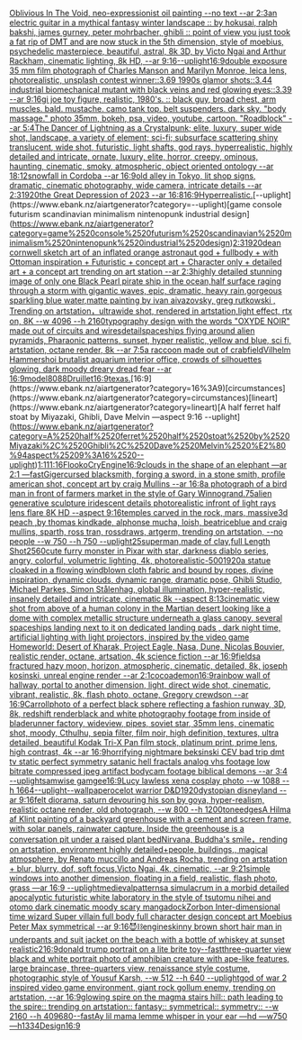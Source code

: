 [Oblivious In The Void, neo-expressionist oil painting --no text --ar 2:3](https://www.ebank.nz/aiartgenerator?category=Oblivious%2520In%2520The%2520Void%2C%2520neo-expressionist%2520oil%2520painting%2520--no%2520text%2520--ar%25202%3A3)[an electric guitar in a mythical fantasy winter landscape :: by hokusai, ralph bakshi, james gurney, peter mohrbacher, ghibli :: point of view you just took a fat rip of DMT and are now stuck in the 5th dimension, style of moebius, psychedelic masterpiece, beautiful, astral, 8k 3D, by Victo Ngai and Arthur Rackham, cinematic lighting, 8k HD, --ar 9:16](https://www.ebank.nz/aiartgenerator?category=an%2520electric%2520guitar%2520in%2520a%2520mythical%2520fantasy%2520winter%2520landscape%2520%3A%3A%2520by%2520hokusai%2C%2520ralph%2520bakshi%2C%2520james%2520gurney%2C%2520peter%2520mohrbacher%2C%2520ghibli%2520%3A%3A%2520point%2520of%2520view%2520you%2520just%2520took%2520a%2520fat%2520rip%2520of%2520DMT%2520and%2520are%2520now%2520stuck%2520in%2520the%25205th%2520dimension%2C%2520style%2520of%2520moebius%2C%2520psychedelic%2520masterpiece%2C%2520beautiful%2C%2520astral%2C%25208k%25203D%2C%2520by%2520Victo%2520Ngai%2520and%2520Arthur%2520Rackham%2C%2520cinematic%2520lighting%2C%25208k%2520HD%2C%2520--ar%25209%3A16)[--uplight](https://www.ebank.nz/aiartgenerator?category=--uplight)[16:9](https://www.ebank.nz/aiartgenerator?category=16%3A9)[double exposure 35 mm film photograph of Charles Manson and Marilyn Monroe, leica lens, photorealistic, unsplash contest winner::3.69 1990s glamor shots::3.44 industrial biomechanical mutant with black veins and red glowing eyes::3.39 --ar 9:16](https://www.ebank.nz/aiartgenerator?category=double%2520exposure%252035%2520mm%2520film%2520photograph%2520of%2520Charles%2520Manson%2520and%2520Marilyn%2520Monroe%2C%2520leica%2520lens%2C%2520photorealistic%2C%2520unsplash%2520contest%2520winner%3A%3A3.69%25201990s%2520glamor%2520shots%3A%3A3.44%2520industrial%2520biomechanical%2520mutant%2520with%2520black%2520veins%2520and%2520red%2520glowing%2520eyes%3A%3A3.39%2520--ar%25209%3A16)[gi joe toy figure, realistic, 1980's. :: black guy, broad chest, arm muscles. bald. mustache. camo tank top. belt suspenders. dark sky. "body massage." photo 35mm, bokeh, psa, video, youtube, cartoon. "Roadblock" --ar 5:4](https://www.ebank.nz/aiartgenerator?category=gi%2520joe%2520toy%2520figure%2C%2520realistic%2C%25201980%27s.%2520%3A%3A%2520black%2520guy%2C%2520broad%2520chest%2C%2520arm%2520muscles.%2520bald.%2520mustache.%2520camo%2520tank%2520top.%2520belt%2520suspenders.%2520dark%2520sky.%2520%22body%2520massage.%22%2520photo%252035mm%2C%2520bokeh%2C%2520psa%2C%2520video%2C%2520youtube%2C%2520cartoon.%2520%22Roadblock%22%2520--ar%25205%3A4)[The Dancer of Lightning as a Crystalpunk;  elite, luxury, super wide shot, landscape, a variety of element;  sci-fi; subsurface scattering shiny translucent, wide shot, futuristic, light shafts, god rays, hyperrealistic, highly detailed and intricate, ornate, luxury, elite, horror, creepy, ominous, haunting, cinematic, smoky, atmospheric, object oriented ontology --ar 18:12](https://www.ebank.nz/aiartgenerator?category=The%2520Dancer%2520of%2520Lightning%2520as%2520a%2520Crystalpunk%3B%2520%2520elite%2C%2520luxury%2C%2520super%2520wide%2520shot%2C%2520landscape%2C%2520a%2520variety%2520of%2520element%3B%2520%2520sci-fi%3B%2520subsurface%2520scattering%2520shiny%2520translucent%2C%2520wide%2520shot%2C%2520futuristic%2C%2520light%2520shafts%2C%2520god%2520rays%2C%2520hyperrealistic%2C%2520highly%2520detailed%2520and%2520intricate%2C%2520ornate%2C%2520luxury%2C%2520elite%2C%2520horror%2C%2520creepy%2C%2520ominous%2C%2520haunting%2C%2520cinematic%2C%2520smoky%2C%2520atmospheric%2C%2520object%2520oriented%2520ontology%2520--ar%252018%3A12)[snowfall in Cordoba --ar 16:9](https://www.ebank.nz/aiartgenerator?category=snowfall%2520in%2520Cordoba%2520--ar%252016%3A9)[old alley in Tokyo, lit shop signs, dramatic, cinematic photography, wide camera, intricate details --ar 2:3](https://www.ebank.nz/aiartgenerator?category=old%2520alley%2520in%2520Tokyo%2C%2520lit%2520shop%2520signs%2C%2520dramatic%2C%2520cinematic%2520photography%2C%2520wide%2520camera%2C%2520intricate%2520details%2520--ar%25202%3A3)[1920](https://www.ebank.nz/aiartgenerator?category=1920)[the Great Depression of 2023 --ar 16:8](https://www.ebank.nz/aiartgenerator?category=the%2520Great%2520Depression%2520of%25202023%2520--ar%252016%3A8)[16:9](https://www.ebank.nz/aiartgenerator?category=16%3A9)[Hyperrealistic.](https://www.ebank.nz/aiartgenerator?category=Hyperrealistic.)[--uplight](https://www.ebank.nz/aiartgenerator?category=--uplight)[game console futurism scandinavian minimalism nintenopunk industrial design](https://www.ebank.nz/aiartgenerator?category=game%2520console%2520futurism%2520scandinavian%2520minimalism%2520nintenopunk%2520industrial%2520design)[2:3](https://www.ebank.nz/aiartgenerator?category=2%3A3)[1920](https://www.ebank.nz/aiartgenerator?category=1920)[dean cornwell sketch art of an inflated orange astronaut god + fullbody + with Ottoman inspiration + Futuristic + concept art + Character only + detailed art + a concept art trending on art station --ar 2:3](https://www.ebank.nz/aiartgenerator?category=dean%2520cornwell%2520sketch%2520art%2520of%2520an%2520inflated%2520orange%2520astronaut%2520god%2520%2B%2520fullbody%2520%2B%2520with%2520Ottoman%2520inspiration%2520%2B%2520Futuristic%2520%2B%2520concept%2520art%2520%2B%2520Character%2520only%2520%2B%2520detailed%2520art%2520%2B%2520a%2520concept%2520art%2520trending%2520on%2520art%2520station%2520--ar%25202%3A3)[highly detailed stunning image of only one Black Pearl pirate ship in the ocean,half surface raging through a storm with gigantic waves, epic, dramatic, heavy rain,gorgeous sparkling blue water,matte painting by ivan aivazovsky, greg rutkowski , Trending on artstation，ultrawide shot, rendered in artstation,light effect, rtx on, 8K --w 4096 --h 2160](https://www.ebank.nz/aiartgenerator?category=highly%2520detailed%2520stunning%2520image%2520of%2520only%2520one%2520Black%2520Pearl%2520pirate%2520ship%2520in%2520the%2520ocean%2Chalf%2520surface%2520raging%2520through%2520a%2520storm%2520with%2520gigantic%2520waves%2C%2520epic%2C%2520dramatic%2C%2520heavy%2520rain%2Cgorgeous%2520sparkling%2520blue%2520water%2Cmatte%2520painting%2520by%2520ivan%2520aivazovsky%2C%2520greg%2520rutkowski%2520%2C%2520Trending%2520on%2520artstation%EF%BC%8Cultrawide%2520shot%2C%2520rendered%2520in%2520artstation%2Clight%2520effect%2C%2520rtx%2520on%2C%25208K%2520--w%25204096%2520--h%25202160)[typography design with the words "OXYDE NOIR" made out of circuits and wires](https://www.ebank.nz/aiartgenerator?category=typography%2520design%2520with%2520the%2520words%2520%22OXYDE%2520NOIR%22%2520made%2520out%2520of%2520circuits%2520and%2520wires)[detail](https://www.ebank.nz/aiartgenerator?category=detail)[spaceships flying around alien pyramids, Pharaonic patterns, sunset, hyper realistic, yellow and blue, sci fi, artstation, octane render, 8k --ar 7:5](https://www.ebank.nz/aiartgenerator?category=spaceships%2520flying%2520around%2520alien%2520pyramids%2C%2520Pharaonic%2520patterns%2C%2520sunset%2C%2520hyper%2520realistic%2C%2520yellow%2520and%2520blue%2C%2520sci%2520fi%2C%2520artstation%2C%2520octane%2520render%2C%25208k%2520--ar%25207%3A5)[a raccoon made out of crab](https://www.ebank.nz/aiartgenerator?category=a%2520raccoon%2520made%2520out%2520of%2520crab)[field](https://www.ebank.nz/aiartgenerator?category=field)[Vilhelm Hammershoi brutalist aquarium interior office, crowds of silhouettes glowing, dark moody dreary dread fear --ar 16:9](https://www.ebank.nz/aiartgenerator?category=Vilhelm%2520Hammershoi%2520brutalist%2520aquarium%2520interior%2520office%2C%2520crowds%2520of%2520silhouettes%2520glowing%2C%2520dark%2520moody%2520dreary%2520dread%2520fear%2520--ar%252016%3A9)[model](https://www.ebank.nz/aiartgenerator?category=model)[80](https://www.ebank.nz/aiartgenerator?category=80)[88](https://www.ebank.nz/aiartgenerator?category=88)[Druillet](https://www.ebank.nz/aiartgenerator?category=Druillet)[16:9](https://www.ebank.nz/aiartgenerator?category=16%3A9)[texas.](https://www.ebank.nz/aiartgenerator?category=texas.)[16:9](https://www.ebank.nz/aiartgenerator?category=16%3A9)[circumstances](https://www.ebank.nz/aiartgenerator?category=circumstances)[lineart](https://www.ebank.nz/aiartgenerator?category=lineart)[A half ferret half stoat by Miyazaki, Ghibli, Dave Melvin —aspect 9:16 --uplight](https://www.ebank.nz/aiartgenerator?category=A%2520half%2520ferret%2520half%2520stoat%2520by%2520Miyazaki%2C%2520Ghibli%2C%2520Dave%2520Melvin%2520%E2%80%94aspect%25209%3A16%2520--uplight)[1:1](https://www.ebank.nz/aiartgenerator?category=1%3A1)[11:16](https://www.ebank.nz/aiartgenerator?category=11%3A16)[Flooko](https://www.ebank.nz/aiartgenerator?category=Flooko)[CryEngine](https://www.ebank.nz/aiartgenerator?category=CryEngine)[16:9](https://www.ebank.nz/aiartgenerator?category=16%3A9)[clouds in the shape of an elephant —ar 2:1 —fast](https://www.ebank.nz/aiartgenerator?category=clouds%2520in%2520the%2520shape%2520of%2520an%2520elephant%2520%E2%80%94ar%25202%3A1%2520%E2%80%94fast)[Giger](https://www.ebank.nz/aiartgenerator?category=Giger)[cursed blacksmith, forging a sword, in a stone smith, profile american shot, concept art by craig Mullins --ar 16:8](https://www.ebank.nz/aiartgenerator?category=cursed%2520blacksmith%2C%2520forging%2520a%2520sword%2C%2520in%2520a%2520stone%2520smith%2C%2520profile%2520american%2520shot%2C%2520concept%2520art%2520by%2520craig%2520Mullins%2520--ar%252016%3A8)[a photograph of a bird man in front of farmers market in the style of Gary Winnogrand](https://www.ebank.nz/aiartgenerator?category=a%2520photograph%2520of%2520a%2520bird%2520man%2520in%2520front%2520of%2520farmers%2520market%2520in%2520the%2520style%2520of%2520Gary%2520Winnogrand)[.75](https://www.ebank.nz/aiartgenerator?category=.75)[alien generative sculpture iridescent details photorealistic infront of light rays lens flare 8K HD --aspect 9:16](https://www.ebank.nz/aiartgenerator?category=alien%2520generative%2520sculpture%2520iridescent%2520details%2520photorealistic%2520infront%2520of%2520light%2520rays%2520lens%2520flare%25208K%2520HD%2520--aspect%25209%3A16)[temples carved in the rock, mars, massive](https://www.ebank.nz/aiartgenerator?category=temples%2520carved%2520in%2520the%2520rock%2C%2520mars%2C%2520massive)[3d peach ,by thomas kindkade, alphonse mucha, loish, beatriceblue and craig mullins, sparth, ross tran, rossdraws, artgerm, trending on artstation, --no people --w 750 --h 750 --uplight](https://www.ebank.nz/aiartgenerator?category=3d%2520peach%2520%2Cby%2520thomas%2520kindkade%2C%2520alphonse%2520mucha%2C%2520loish%2C%2520beatriceblue%2520and%2520craig%2520mullins%2C%2520sparth%2C%2520ross%2520tran%2C%2520rossdraws%2C%2520artgerm%2C%2520trending%2520on%2520artstation%2C%2520--no%2520people%2520--w%2520750%2520--h%2520750%2520--uplight)[25](https://www.ebank.nz/aiartgenerator?category=25)[superman,made of clay,full Length Shot](https://www.ebank.nz/aiartgenerator?category=superman%2Cmade%2520of%2520clay%2Cfull%2520Length%2520Shot)[2560](https://www.ebank.nz/aiartgenerator?category=2560)[cute furry monster in Pixar with star, darkness diablo series, angry, colorful, volumetric lighting, 4k, photorealistic](https://www.ebank.nz/aiartgenerator?category=cute%2520furry%2520monster%2520in%2520Pixar%2520with%2520star%2C%2520darkness%2520diablo%2520series%2C%2520angry%2C%2520colorful%2C%2520volumetric%2520lighting%2C%25204k%2C%2520photorealistic)[-](https://www.ebank.nz/aiartgenerator?category=-)[500](https://www.ebank.nz/aiartgenerator?category=500)[1920](https://www.ebank.nz/aiartgenerator?category=1920)[a statue cloaked in a flowing windblown cloth fabric and bound by ropes, divine inspiration, dynamic clouds, dynamic range, dramatic pose, Ghibli Studio, Michael Parkes, Simon Stålenhag, global illumination, hyper-realistic, insanely detailed and intricate, cinematic 8k --aspect 8:13](https://www.ebank.nz/aiartgenerator?category=a%2520statue%2520cloaked%2520in%2520a%2520flowing%2520windblown%2520cloth%2520fabric%2520and%2520bound%2520by%2520ropes%2C%2520divine%2520inspiration%2C%2520dynamic%2520clouds%2C%2520dynamic%2520range%2C%2520dramatic%2520pose%2C%2520Ghibli%2520Studio%2C%2520Michael%2520Parkes%2C%2520Simon%2520St%C3%A5lenhag%2C%2520global%2520illumination%2C%2520hyper-realistic%2C%2520insanely%2520detailed%2520and%2520intricate%2C%2520cinematic%25208k%2520--aspect%25208%3A13)[cinematic view shot from above of a human colony in the Martian desert looking like a dome with complex metallic structure underneath a glass canopy, several spaceships landing next to it on dedicated landing pads , dark night time, artificial lighting with light projectors, inspired by the video game Homeworld: Desert of Kharak, Project Eagle, Nasa, Dune, Nicolas Bouvier, realistic render, octane, artsation, 4k science fiction --ar 16:9](https://www.ebank.nz/aiartgenerator?category=cinematic%2520view%2520shot%2520from%2520above%2520of%2520a%2520human%2520colony%2520in%2520the%2520Martian%2520desert%2520looking%2520like%2520a%2520dome%2520with%2520complex%2520metallic%2520structure%2520underneath%2520a%2520glass%2520canopy%2C%2520several%2520spaceships%2520landing%2520next%2520to%2520it%2520on%2520dedicated%2520landing%2520pads%2520%2C%2520dark%2520night%2520time%2C%2520artificial%2520lighting%2520with%2520light%2520projectors%2C%2520inspired%2520by%2520the%2520video%2520game%2520Homeworld%3A%2520Desert%2520of%2520Kharak%2C%2520Project%2520Eagle%2C%2520Nasa%2C%2520Dune%2C%2520Nicolas%2520Bouvier%2C%2520realistic%2520render%2C%2520octane%2C%2520artsation%2C%25204k%2520science%2520fiction%2520--ar%252016%3A9)[fields](https://www.ebank.nz/aiartgenerator?category=fields)[a fractured hazy moon, horizon, atmospheric, cinematic, detailed, 8k, joseph kosinski, unreal engine render --ar 2:1](https://www.ebank.nz/aiartgenerator?category=a%2520fractured%2520hazy%2520moon%2C%2520horizon%2C%2520atmospheric%2C%2520cinematic%2C%2520detailed%2C%25208k%2C%2520joseph%2520kosinski%2C%2520unreal%2520engine%2520render%2520--ar%25202%3A1)[cocoademon](https://www.ebank.nz/aiartgenerator?category=cocoademon)[16:9](https://www.ebank.nz/aiartgenerator?category=16%3A9)[rainbow wall of hallway, portal to another dimension, light, direct wide shot, cinematic, vibrant, realistic, 8k, flash photo, octane, Gregory crewdson --ar 16:9](https://www.ebank.nz/aiartgenerator?category=rainbow%2520wall%2520of%2520hallway%2C%2520portal%2520to%2520another%2520dimension%2C%2520light%2C%2520direct%2520wide%2520shot%2C%2520cinematic%2C%2520vibrant%2C%2520realistic%2C%25208k%2C%2520flash%2520photo%2C%2520octane%2C%2520Gregory%2520crewdson%2520--ar%252016%3A9)[Carroll](https://www.ebank.nz/aiartgenerator?category=Carroll)[photo of a perfect black sphere reflecting a fashion runway, 3D, 8k, redshift render](https://www.ebank.nz/aiartgenerator?category=photo%2520of%2520a%2520perfect%2520black%2520sphere%2520reflecting%2520a%2520fashion%2520runway%2C%25203D%2C%25208k%2C%2520redshift%2520render)[black and white photography footage from inside of bladerunner factory, wideview, pipes, soviet star, 35mm lens, cinematic shot, moody, Cthulhu, sepia filter, film noir, high definition, textures, ultra detailed, beautiful Kodak Tri-X Pan film stock, platinum print, prime lens, high contrast, 4k --ar 16:9](https://www.ebank.nz/aiartgenerator?category=black%2520and%2520white%2520photography%2520footage%2520from%2520inside%2520of%2520bladerunner%2520factory%2C%2520wideview%2C%2520pipes%2C%2520soviet%2520star%2C%252035mm%2520lens%2C%2520cinematic%2520shot%2C%2520moody%2C%2520Cthulhu%2C%2520sepia%2520filter%2C%2520film%2520noir%2C%2520high%2520definition%2C%2520textures%2C%2520ultra%2520detailed%2C%2520beautiful%2520Kodak%2520Tri-X%2520Pan%2520film%2520stock%2C%2520platinum%2520print%2C%2520prime%2520lens%2C%2520high%2520contrast%2C%25204k%2520--ar%252016%3A9)[horrifying nightmare beksinski CEV bad trip dmt tv static perfect symmetry satanic hell fractals analog vhs footage low bitrate compressed jpeg artifact bodycam footage biblical demons --ar 3:4 --uplight](https://www.ebank.nz/aiartgenerator?category=horrifying%2520nightmare%2520beksinski%2520CEV%2520bad%2520trip%2520dmt%2520tv%2520static%2520perfect%2520symmetry%2520satanic%2520hell%2520fractals%2520analog%2520vhs%2520footage%2520low%2520bitrate%2520compressed%2520jpeg%2520artifact%2520bodycam%2520footage%2520biblical%2520demons%2520--ar%25203%3A4%2520--uplight)[samwise gamgee](https://www.ebank.nz/aiartgenerator?category=samwise%2520gamgee)[16:9](https://www.ebank.nz/aiartgenerator?category=16%3A9)[Lucy lawless xena cosplay photo --w 1088 --h 1664](https://www.ebank.nz/aiartgenerator?category=Lucy%2520lawless%2520xena%2520cosplay%2520photo%2520--w%25201088%2520--h%25201664)[--uplight](https://www.ebank.nz/aiartgenerator?category=--uplight)[--wallpaper](https://www.ebank.nz/aiartgenerator?category=--wallpaper)[ocelot warrior D&D](https://www.ebank.nz/aiartgenerator?category=ocelot%2520warrior%2520D%26D)[1920](https://www.ebank.nz/aiartgenerator?category=1920)[dystopian disneyland --ar 9:16](https://www.ebank.nz/aiartgenerator?category=dystopian%2520disneyland%2520--ar%25209%3A16)[felt diorama, saturn devouring his son by goya, hyper-realism, realistic octane render, old photograph, --w 800 --h 1200](https://www.ebank.nz/aiartgenerator?category=felt%2520diorama%2C%2520saturn%2520devouring%2520his%2520son%2520by%2520goya%2C%2520hyper-realism%2C%2520realistic%2520octane%2520render%2C%2520old%2520photograph%2C%2520--w%2520800%2520--h%25201200)[tone](https://www.ebank.nz/aiartgenerator?category=tone)[edges](https://www.ebank.nz/aiartgenerator?category=edges)[A Hilma af Klint painting of a backyard greenhouse with a cement and screen frame, with solar panels, rainwater capture. Inside the greenhouse is a conversation pit under a raised plant bed](https://www.ebank.nz/aiartgenerator?category=A%2520Hilma%2520af%2520Klint%2520painting%2520of%2520a%2520backyard%2520greenhouse%2520with%2520a%2520cement%2520and%2520screen%2520frame%2C%2520with%2520solar%2520panels%2C%2520rainwater%2520capture.%2520Inside%2520the%2520greenhouse%2520is%2520a%2520conversation%2520pit%2520under%2520a%2520raised%2520plant%2520bed)[Nirvana, Buddha's smile，rending on artstation, environment highly detailed+people, buildings,, magical atmosphere, by Renato muccillo and Andreas Rocha, trending on artstation + blur, blurry, dof, soft focus,Victo Ngai, 4k, cinematic, --ar 9:21](https://www.ebank.nz/aiartgenerator?category=Nirvana%2C%2520Buddha%27s%2520smile%EF%BC%8Crending%2520on%2520artstation%2C%2520environment%2520highly%2520detailed%2Bpeople%2C%2520buildings%2C%2C%2520magical%2520atmosphere%2C%2520by%2520Renato%2520muccillo%2520and%2520Andreas%2520Rocha%2C%2520trending%2520on%2520artstation%2520%2B%2520blur%2C%2520blurry%2C%2520dof%2C%2520soft%2520focus%2CVicto%2520Ngai%2C%25204k%2C%2520cinematic%2C%2520--ar%25209%3A21)[simple windows into another dimension, floating in a field, realistic, flash photo, grass —ar 16:9 --uplight](https://www.ebank.nz/aiartgenerator?category=simple%2520windows%2520into%2520another%2520dimension%2C%2520floating%2520in%2520a%2520field%2C%2520realistic%2C%2520flash%2520photo%2C%2520grass%2520%E2%80%94ar%252016%3A9%2520--uplight)[medieval](https://www.ebank.nz/aiartgenerator?category=medieval)[patterns](https://www.ebank.nz/aiartgenerator?category=patterns)[a simulacrum in a morbid detailed apocalyptic futuristic white laboratory in the style of tsutomu nihei and otomo dark cinematic moody scary manga](https://www.ebank.nz/aiartgenerator?category=a%2520simulacrum%2520in%2520a%2520morbid%2520detailed%2520apocalyptic%2520futuristic%2520white%2520laboratory%2520in%2520the%2520style%2520of%2520tsutomu%2520nihei%2520and%2520otomo%2520dark%2520cinematic%2520moody%2520scary%2520manga)[dock](https://www.ebank.nz/aiartgenerator?category=dock)[Zorbon Inter-dimensional time wizard Super villain full body full character design concept art Moebius Peter Max symmetrical --ar 9:16](https://www.ebank.nz/aiartgenerator?category=Zorbon%2520Inter-dimensional%2520time%2520wizard%2520Super%2520villain%2520full%2520body%2520full%2520character%2520design%2520concept%2520art%2520Moebius%2520Peter%2520Max%2520symmetrical%2520--ar%25209%3A16)[😈⛓️](https://www.ebank.nz/aiartgenerator?category=%F0%9F%98%88%E2%9B%93%EF%B8%8F)[engine](https://www.ebank.nz/aiartgenerator?category=engine)[skinny brown short hair man in underpants and suit jacket on the beach with a bottle of whiskey at sunset realistic](https://www.ebank.nz/aiartgenerator?category=skinny%2520brown%2520short%2520hair%2520man%2520in%2520underpants%2520and%2520suit%2520jacket%2520on%2520the%2520beach%2520with%2520a%2520bottle%2520of%2520whiskey%2520at%2520sunset%2520realistic)[2](https://www.ebank.nz/aiartgenerator?category=2)[16:9](https://www.ebank.nz/aiartgenerator?category=16%3A9)[donald trump portrait on a lite brite toy](https://www.ebank.nz/aiartgenerator?category=donald%2520trump%2520portrait%2520on%2520a%2520lite%2520brite%2520toy)[--fast](https://www.ebank.nz/aiartgenerator?category=--fast)[three-quarter view black and white portrait photo of amphibian creature with ape-like features, large braincase, three-quarters view, renaissance style costume, photographic style of Yousuf Karsh, --w 512 --h 640 --uplight](https://www.ebank.nz/aiartgenerator?category=three-quarter%2520view%2520black%2520and%2520white%2520portrait%2520photo%2520of%2520amphibian%2520creature%2520with%2520ape-like%2520features%2C%2520large%2520braincase%2C%2520three-quarters%2520view%2C%2520renaissance%2520style%2520costume%2C%2520photographic%2520style%2520of%2520Yousuf%2520Karsh%2C%2520--w%2520512%2520--h%2520640%2520--uplight)[god of war 2 inspired video game environment, giant rock gollum enemy, trending on artstation, --ar 16:9](https://www.ebank.nz/aiartgenerator?category=god%2520of%2520war%25202%2520inspired%2520video%2520game%2520environment%2C%2520giant%2520rock%2520gollum%2520enemy%2C%2520trending%2520on%2520artstation%2C%2520--ar%252016%3A9)[glowing spire on the magma stairs hill:: path leading to the spire:: trending on artstation:: fantasy:: symmetrical:: symmetry::  --w 2160 --h 4096](https://www.ebank.nz/aiartgenerator?category=glowing%2520spire%2520on%2520the%2520magma%2520stairs%2520hill%3A%3A%2520path%2520leading%2520to%2520the%2520spire%3A%3A%2520trending%2520on%2520artstation%3A%3A%2520fantasy%3A%3A%2520symmetrical%3A%3A%2520symmetry%3A%3A%2520%2520--w%25202160%2520--h%25204096)[80](https://www.ebank.nz/aiartgenerator?category=80)[--fast](https://www.ebank.nz/aiartgenerator?category=--fast)[Ay lil mama lemme whisper in your ear —hd —w750 —h1334](https://www.ebank.nz/aiartgenerator?category=Ay%2520lil%2520mama%2520lemme%2520whisper%2520in%2520your%2520ear%2520%E2%80%94hd%2520%E2%80%94w750%2520%E2%80%94h1334)[Design](https://www.ebank.nz/aiartgenerator?category=Design)[16:9](https://www.ebank.nz/aiartgenerator?category=16%3A9)